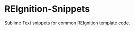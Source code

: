 REIgnition-Snippets
===================

Sublime Text snippets for common REIgnition template code.

